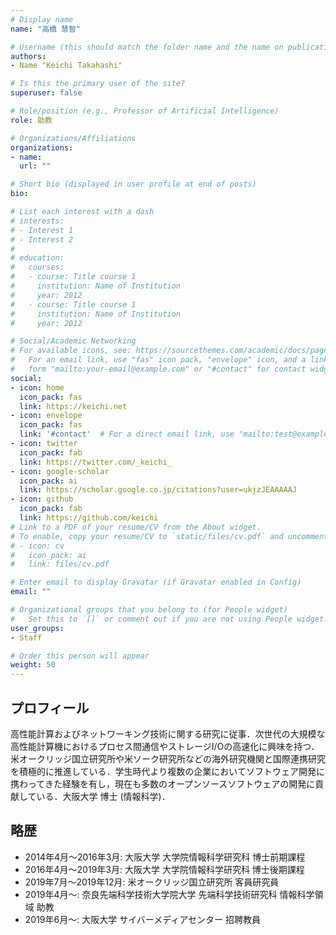 ```yaml
---
# Display name
name: "高橋 慧智"

# Username (this should match the folder name and the name on publications)
authors:
- Name "Keichi Takahashi"

# Is this the primary user of the site?
superuser: false

# Role/position (e.g., Professor of Artificial Intelligence)
role: 助教

# Organizations/Affiliations
organizations:
- name:
  url: ""

# Short bio (displayed in user profile at end of posts)
bio:

# List each interest with a dash
# interests:
# - Interest 1
# - Interest 2
#
# education:
#   courses:
#   - course: Title course 1
#     institution: Name of Institution
#     year: 2012
#   - course: Title course 1
#     institution: Name of Institution
#     year: 2012

# Social/Academic Networking
# For available icons, see: https://sourcethemes.com/academic/docs/page-builder/#icons
#   For an email link, use "fas" icon pack, "envelope" icon, and a link in the
#   form "mailto:your-email@example.com" or "#contact" for contact widget.
social:
- icon: home
  icon_pack: fas
  link: https://keichi.net
- icon: envelope
  icon_pack: fas
  link: '#contact'  # For a direct email link, use "mailto:test@example.org".
- icon: twitter
  icon_pack: fab
  link: https://twitter.com/_keichi_
- icon: google-scholar
  icon_pack: ai
  link: https://scholar.google.co.jp/citations?user=ukjzJEAAAAAJ
- icon: github
  icon_pack: fab
  link: https://github.com/keichi
# Link to a PDF of your resume/CV from the About widget.
# To enable, copy your resume/CV to `static/files/cv.pdf` and uncomment the lines below.
# - icon: cv
#   icon_pack: ai
#   link: files/cv.pdf

# Enter email to display Gravatar (if Gravatar enabled in Config)
email: ""

# Organizational groups that you belong to (for People widget)
#   Set this to `[]` or comment out if you are not using People widget.
user_groups:
- Staff

# Order this person will appear
weight: 50
---
```


## プロフィール
高性能計算およびネットワーキング技術に関する研究に従事．次世代の大規模な高性能計算機におけるプロセス間通信やストレージI/Oの高速化に興味を持つ．米オークリッジ国立研究所や米ソーク研究所などの海外研究機関と国際連携研究を積極的に推進している．学生時代より複数の企業においてソフトウェア開発に携わってきた経験を有し，現在も多数のオープンソースソフトウェアの開発に貢献している．大阪大学 博士 (情報科学)．

## 略歴

- 2014年4月〜2016年3月: 大阪大学 大学院情報科学研究科 博士前期課程
- 2016年4月〜2019年3月: 大阪大学 大学院情報科学研究科 博士後期課程
- 2019年7月〜2019年12月: 米オークリッジ国立研究所 客員研究員
- 2019年4月〜: 奈良先端科学技術大学院大学 先端科学技術研究科 情報科学領域 助教
- 2019年6月〜: 大阪大学 サイバーメディアセンター 招聘教員
